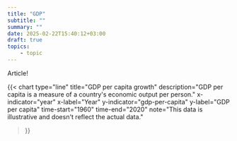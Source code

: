 ```yaml
---
title: "GDP"
subtitle: ""
summary: ""
date: 2025-02-22T15:40:12+03:00
draft: true
topics:
    - topic
---
```


Article!

{{< chart
    type="line"
    title="GDP per capita growth"
    description="GDP per capita is a measure of a country's economic output per person."
    x-indicator="year"
    x-label="Year"
    y-indicator="gdp-per-capita"
    y-label="GDP per capita"
    time-start="1960"
    time-end="2020"
    note="This data is illustrative and doesn't reflect the actual data."
>}}
